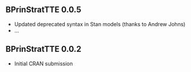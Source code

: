 ## BPrinStratTTE 0.0.5

* Updated deprecated syntax in Stan models (thanks to Andrew Johns)
* ...

## BPrinStratTTE 0.0.2

* Initial CRAN submission
